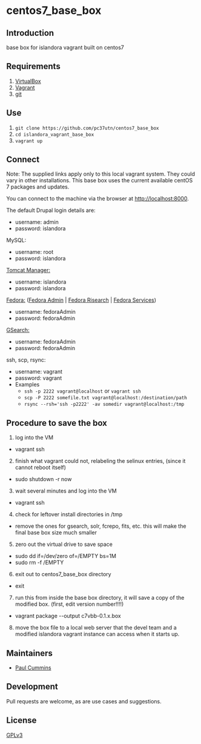 # centos7_base_box

## Introduction

base box for islandora vagrant built on centos7

## Requirements

1. [VirtualBox](https://www.virtualbox.org/)
2. [Vagrant](http://www.vagrantup.com)
3. [git](https://git-scm.com/)

## Use

1. `git clone https://github.com/pc37utn/centos7_base_box`
2. `cd islandora_vagrant_base_box`
3. `vagrant up`

## Connect

Note: The supplied links apply only to this local vagrant system. They could vary in other installations. 
This base box uses the current available centOS 7 packages and updates. 

You can connect to the machine via the browser at [http://localhost:8000](http://localhost:8000).

The default Drupal login details are:
  - username: admin
  - password: islandora

MySQL:
  - username: root
  - password: islandora

[Tomcat Manager:](http://localhost:8080/manager)
  - username: islandora
  - password: islandora

[Fedora:](http://localhost:8080/fedora/) ([Fedora Admin](http://localhost:8080/fedora/admin) | [Fedora Risearch](http://localhost:8080/fedora/risearch) | [Fedora Services](http://localhost:8080/fedora/services/))
  - username: fedoraAdmin
  - password: fedoraAdmin

[GSearch:](http://localhost:8080/fedoragsearch/rest)
  - username: fedoraAdmin
  - password: fedoraAdmin

ssh, scp, rsync:
  - username: vagrant
  - password: vagrant
  - Examples
    - `ssh -p 2222 vagrant@localhost` or `vagrant ssh`
    - `scp -P 2222 somefile.txt vagrant@localhost:/destination/path`
    - `rsync --rsh='ssh -p2222' -av somedir vagrant@localhost:/tmp`

## Procedure to save the box

1. log into the VM
  - vagrant ssh
2. finish what vagrant could not, relabeling the selinux entries, (since it cannot reboot itself)
  - sudo shutdown -r now
3. wait several minutes and log into the VM
  - vagrant ssh
4. check for leftover install directories in /tmp
  - remove the ones for gsearch, solr, fcrepo, fits, etc. this will make the final base box size much smaller
5. zero out the virtual drive to save space 
  - sudo dd if=/dev/zero of=/EMPTY bs=1M
  - sudo rm -f /EMPTY
6. exit out to centos7_base_box directory
  - exit
7. run this from inside the base box directory, it will save a copy of the modified box. (first, edit version number!!!!)
  - vagrant package --output c7vbb-0.1.x.box
8. move the box file to a local web server that the devel team and a modified islandora vagrant instance can access when it starts up.

## Maintainers

* [Paul Cummins](https://github.com/pc37utn/)

## Development

Pull requests are welcome, as are use cases and suggestions.

## License

[GPLv3](http://www.gnu.org/licenses/gpl-3.0.txt)
